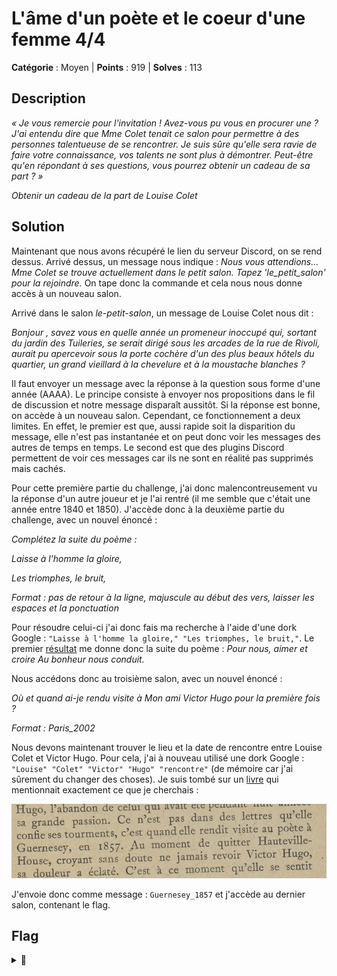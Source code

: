 # L'âme d'un poète et le coeur d'une femme 4/4

**Catégorie** : Moyen | **Points** : 919 | **Solves** : 113

## Description

*« Je vous remercie pour l'invitation ! Avez-vous pu vous en procurer une ? J'ai entendu dire que Mme Colet tenait ce salon pour permettre à des personnes talentueuse de se rencontrer. Je suis sûre qu'elle sera ravie de faire votre connaissance, vos talents ne sont plus à démontrer. Peut-être qu'en répondant à ses questions, vous pourrez obtenir un cadeau de sa part ? »*

*Obtenir un cadeau de la part de Louise Colet*

## Solution

Maintenant que nous avons récupéré le lien du serveur Discord, on se rend dessus. Arrivé dessus, un message nous indique : *Nous vous attendions... Mme Colet se trouve actuellement dans le petit salon. Tapez 'le_petit_salon' pour la rejoindre.* On tape donc la commande et cela nous nous donne accès à un nouveau salon.

Arrivé dans le salon *le-petit-salon*, un message de Louise Colet nous dit :

*Bonjour , savez vous en quelle année un promeneur inoccupé qui, sortant du jardin des Tuileries, se serait dirigé sous les arcades de la rue de Rivoli, aurait pu apercevoir sous la porte cochère d'un des plus beaux hôtels du quartier, un grand vieillard à la chevelure et à la moustache blanches ?*

Il faut envoyer un message avec la réponse à la question sous forme d'une année (AAAA). Le principe consiste à envoyer nos propositions dans le fil de discussion et notre message disparaît aussitôt. Si la réponse est bonne, on accède à un nouveau salon. Cependant, ce fonctionnement a deux limites. En effet, le premier est que, aussi rapide soit la disparition du message, elle n'est pas instantanée et on peut donc voir les messages des autres de temps en temps. Le second est que des plugins Discord permettent de voir ces messages car ils ne sont en réalité pas supprimés mais cachés.

Pour cette première partie du challenge, j'ai donc malencontreusement vu la réponse d'un autre joueur et je l'ai rentré (il me semble que c'était une année entre 1840 et 1850). J'accède donc à la deuxième partie du challenge, avec un nouvel énoncé :

*Complétez la suite du poème :*

*Laisse à l'homme la gloire,*

*Les triomphes, le bruit,*

*Format : pas de retour à la ligne, majuscule au début des vers, laisser les espaces et la ponctuation*

Pour résoudre celui-ci j'ai donc fais ma recherche à l'aide d'une dork Google : ``"Laisse à l'homme la gloire," "Les triomphes, le bruit,"``. Le premier [résultat](https://www.persee.fr/doc/grif_0770-6081_1975_num_7_1_1458) me donne donc la suite du poème : *Pour nous, aimer et croire Au bonheur nous conduit.*

Nous accédons donc au troisième salon, avec un nouvel énoncé :

*Où et quand ai-je rendu visite à Mon ami Victor Hugo pour la première fois ?*

*Format : Paris_2002*

Nous devons maintenant trouver le lieu et la date de rencontre entre Louise Colet et Victor Hugo. Pour cela, j'ai à nouveau utilisé une dork Google : ``"Louise" "Colet" "Victor" "Hugo" "rencontre"`` (de mémoire car j'ai sûrement du changer des choses). Je suis tombé sur un [livre](https://gallica.bnf.fr/ark:/12148/bpt6k8572147/f9.item) qui mentionnait exactement ce que je cherchais :

<p align="center">
  <img src="solution.png" alt="solution" width="600">
</p>

J'envoie donc comme message : ``Guernesey_1857`` et j'accède au dernier salon, contenant le flag.

## Flag

<details>
<summary>🚩</summary>

```
404CTF{j3_su1s_ravie_d_av0ir_fait_v0tre_connaiss4nce}
```